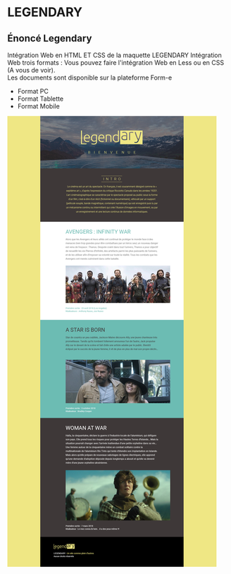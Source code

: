 # LEGENDARY

## Énoncé Legendary

Intégration Web en HTML ET CSS de la maquette LEGENDARY Intégration Web trois formats :
Vous pouvez faire l'intégration Web en Less ou en CSS (A vous de voir).  
Les documents sont disponible sur la plateforme Form-e

* Format PC
* Format Tablette
* Format Mobile 

![Legendary](profile/img/Legendary.jpg)&nbsp;&nbsp;
